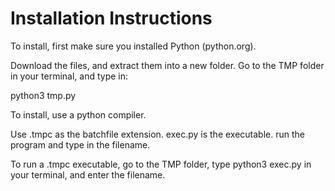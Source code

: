 <h1>Installation Instructions</h1>

To install, first make sure you installed Python (python.org).

Download the files, and extract them into a new folder. Go to the TMP folder in your terminal, and type in:

python3 tmp.py

To install, use a python compiler.

Use .tmpc as the batchfile extension. exec.py is the executable. run the program and type in the filename.

To run a .tmpc executable, go to the TMP folder, type python3 exec.py in your terminal, and enter the filename.
